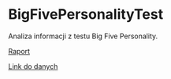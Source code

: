 # BigFivePersonalityTest
Analiza informacji z testu Big Five Personality.

[Raport](https://github.com/ArminD93/BigFivePersonalityTest/blob/dev/BigFivePersonality.ipynb)

[Link do danych](https://www.kaggle.com/tunguz/big-five-personality-test)



